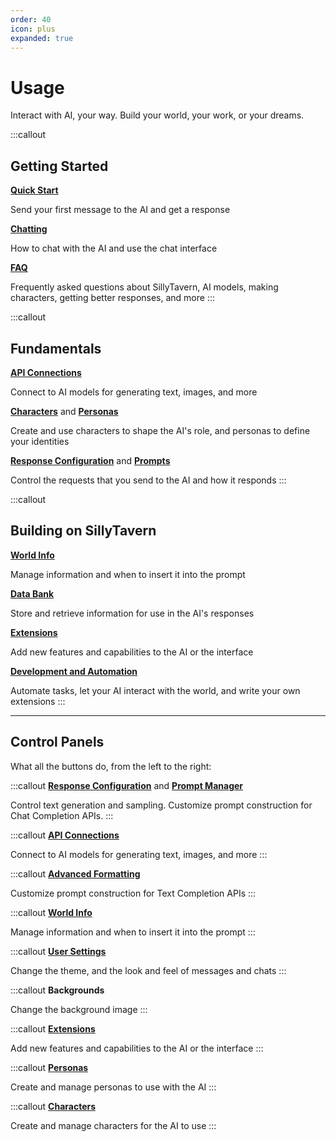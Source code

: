 ```yaml
---
order: 40
icon: plus
expanded: true
---
```


# Usage

Interact with AI, your way. Build your world, your work, or your dreams.

:::callout
## Getting Started

**[Quick Start](/Usage/quick-start.md)**

Send your first message to the AI and get a response

**[Chatting](/Usage/Chatting/index.md)**

How to chat with the AI and use the chat interface

**[FAQ](/Usage/Common-Settings.md)**

Frequently asked questions about SillyTavern, AI models, making characters, getting better responses, and more
:::


:::callout
## Fundamentals

**[API Connections](/Usage/API_Connections/index.md)**

Connect to AI models for generating text, images, and more

**[Characters](/Usage/Characters/index.md)** and **[Personas](/Usage/personas.md)**

Create and use characters to shape the AI's role, and personas to define your identities

**[Response Configuration](/Usage/Common-Settings.md)** and **[Prompts](/Usage/Prompts/prompts.md)**

Control the requests that you send to the AI and how it responds
:::

:::callout
## Building on SillyTavern

**[World Info](/Usage/worldinfo.md)**

Manage information and when to insert it into the prompt

**[Data Bank](/Usage/Characters/data-bank.md)**

Store and retrieve information for use in the AI's responses

**[Extensions](/extensions/index.md)**

Add new features and capabilities to the AI or the interface

**[Development and Automation](/For_Contributors/index.md)**

Automate tasks, let your AI interact with the world, and write your own extensions
:::

---

## Control Panels

What all the buttons do, from the left to the right:

:::callout
<i class="fa-solid fa-sliders fa-2xl fa-fw"></i> **[Response Configuration](/Usage/Common-Settings.md)**
and **[Prompt Manager](/Usage/Prompts/prompt-manager.md)**

Control text generation and sampling. Customize prompt construction for Chat Completion APIs.
:::

:::callout
<i class="fa-solid fa-plug fa-2xl fa-fw"></i> **[API Connections](/Usage/API_Connections/index.md)**

Connect to AI models for generating text, images, and more
:::

:::callout
<i class="fa-solid fa-font fa-2xl fa-fw"></i> **[Advanced Formatting](/Usage/Prompts/advancedformatting.md)**

Customize prompt construction for Text Completion APIs
:::

:::callout
<i class="fa-solid fa-book-atlas fa-2xl fa-fw"></i> **[World Info](/Usage/worldinfo.md)**

Manage information and when to insert it into the prompt
:::

:::callout
<i class="fa-solid fa-user-gear fa-2xl fa-fw"></i> **[User Settings](/Usage/User_Settings/User_Settings.md)**

Change the theme, and the look and feel of messages and chats
:::

:::callout
<i class="fa-solid fa-panorama fa-2xl fa-fw"></i> **Backgrounds**

Change the background image
:::

:::callout
<i class="fa-solid fa-cubes fa-2xl fa-fw"></i> **[Extensions](/extensions/index.md)**

Add new features and capabilities to the AI or the interface
:::

:::callout
<i class="fa-solid fa-face-smile fa-2xl fa-fw"></i> **[Personas](/Usage/personas.md)**

Create and manage personas to use with the AI
:::

:::callout
<i class="fa-solid fa-address-card fa-2xl fa-fw"></i> **[Characters](/Usage/Characters/index.md)**

Create and manage characters for the AI to use
:::




